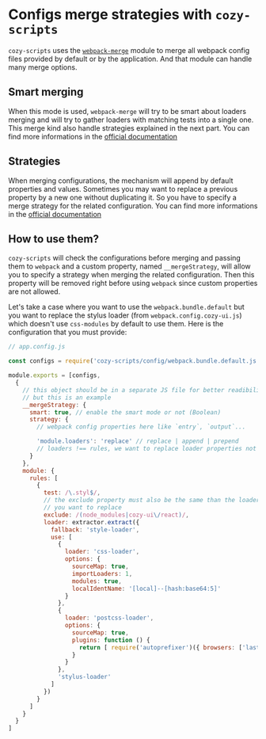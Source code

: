 # Configs merge strategies with `cozy-scripts`

`cozy-scripts` uses the [`webpack-merge`](https://github.com/survivejs/webpack-merge) module to merge all webpack config files provided by default or by the application. And that module can handle many merge options.

## Smart merging

When this mode is used, `webpack-merge` will try to be smart about loaders merging and will try to gather loaders with matching tests into a single one.
This merge kind also handle strategies explained in the next part. You can find more informations in the [official documentation](https://github.com/survivejs/webpack-merge#smart-merging)

## Strategies

When merging configurations, the mechanism will append by default properties and values. Sometimes you may want to replace a previous property by a new one without duplicating it. So you have to specify a merge strategy for the related configuration. You can find more informations in the [official documentation](https://github.com/survivejs/webpack-merge#merging-with-strategies)

## How to use them?

`cozy-scripts` will check the configurations before merging and passing them to `webpack` and a custom property, named `__mergeStrategy`, will allow you to specify a strategy when merging the related configuration. Then this property will be removed right before using `webpack` since custom properties are not allowed.

Let's take a case where you want to use the `webpack.bundle.default` but you want to replace the stylus loader (from `webpack.config.cozy-ui.js`) which doesn't use `css-modules` by default to use them. Here is the configuration that you must provide:

```javascript
// app.config.js

const configs = require('cozy-scripts/config/webpack.bundle.default.js')

module.exports = [configs,
  {
    // this object should be in a separate JS file for better readibility
    // but this is an example
    __mergeStrategy: {
      smart: true, // enable the smart mode or not (Boolean)
      strategy: {
        // webpack config properties here like `entry`, `output`...

        'module.loaders': 'replace' // replace | append | prepend
        // loaders !== rules, we want to replace loader properties not rules directly
      }
    },
    module: {
      rules: [
        {
          test: /\.styl$/,
          // the exclude property must also be the same than the loader
          // you want to replace
          exclude: /(node_modules|cozy-ui\/react)/,
          loader: extractor.extract({
            fallback: 'style-loader',
            use: [
              {
                loader: 'css-loader',
                options: {
                  sourceMap: true,
                  importLoaders: 1,
                  modules: true,
                  localIdentName: '[local]--[hash:base64:5]'
                }
              },
              {
                loader: 'postcss-loader',
                options: {
                  sourceMap: true,
                  plugins: function () {
                    return [ require('autoprefixer')({ browsers: ['last 2 versions'] }) ]
                  }
                }
              },
              'stylus-loader'
            ]
          })
        }
      ]
    }
  }
]
```
